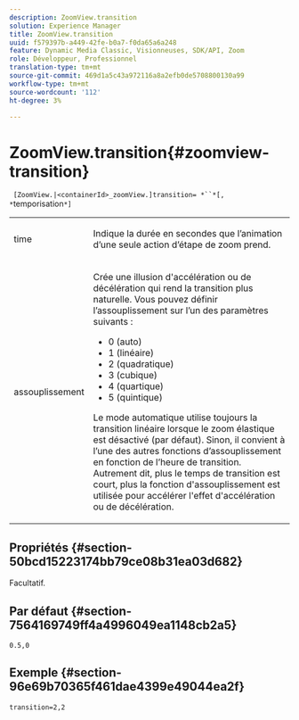 ```yaml
---
description: ZoomView.transition
solution: Experience Manager
title: ZoomView.transition
uuid: f579397b-a449-42fe-b0a7-f0da65a6a248
feature: Dynamic Media Classic, Visionneuses, SDK/API, Zoom
role: Développeur, Professionnel
translation-type: tm+mt
source-git-commit: 469d1a5c43a972116a8a2efb0de5708800130a99
workflow-type: tm+mt
source-wordcount: '112'
ht-degree: 3%

---
```



# ZoomView.transition{#zoomview-transition}

` [ZoomView.|<containerId>_zoomView.]transition= *``*[, *`temporisation`*]`

<table id="table_9E7BB12BF371419F88DD4D24EF04632C"> 
 <tbody> 
  <tr> 
   <td colname="col1"> <p> <span class="codeph"> <span class="varname"> time</span> </span> </p> </td> 
   <td colname="col2"> <p> Indique la durée en secondes que l’animation d’une seule action d’étape de zoom prend. </p> </td> 
  </tr> 
  <tr> 
   <td colname="col1"> <p> <span class="codeph"> <span class="varname"> assouplissement</span> </span> </p> </td> 
   <td colname="col2"> <p> Crée une illusion d'accélération ou de décélération qui rend la transition plus naturelle. Vous pouvez définir l’assouplissement sur l’un des paramètres suivants : </p> <p> 
     <ul id="ul_DA0D1CF2F2484410BFCCACA86661702E"> 
      <li id="li_93A2D53A53314D9594CEDC9EB20381D4">0 (auto) </li> 
      <li id="li_AD6A1F03DE544959BC4AA0DD97494F8C"> 1 (linéaire) </li> 
      <li id="li_816A3CE796E3415B9650DDA204412A6A"> 2 (quadratique) </li> 
      <li id="li_EF00BF6CA2AA48FEB54015FFBA9F8DD4"> 3 (cubique) </li> 
      <li id="li_F3CB7F0821AF489C84A0CA155F5031A2"> 4 (quartique) </li> 
      <li id="li_F5B844DAF4CC453CA58BF09A660D139F"> 5 (quintique) </li> 
     </ul> </p> <p>Le mode automatique utilise toujours la transition linéaire lorsque le zoom élastique est désactivé (par défaut). Sinon, il convient à l’une des autres fonctions d’assouplissement en fonction de l’heure de transition. Autrement dit, plus le temps de transition est court, plus la fonction d'assouplissement est utilisée pour accélérer l'effet d'accélération ou de décélération. </p> </td> 
  </tr> 
 </tbody> 
</table>

## Propriétés {#section-50bcd15223174bb79ce08b31ea03d682}

Facultatif.

## Par défaut {#section-7564169749ff4a4996049ea1148cb2a5}

`0.5,0`

## Exemple {#section-96e69b70365f461dae4399e49044ea2f}

`transition=2,2`
